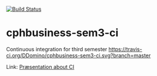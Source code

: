 [![Build Status](https://travis-ci.org/Jegp/cphbusiness-sem3-ci.svg?branch=master)](https://travis-ci.org/Jegp/cphbusiness-sem3-ci)

# cphbusiness-sem3-ci
Continuous integration for third semester
https://travis-ci.org/DDomino/cphbusiness-sem3-ci.svg?branch=master

Link: [Præsentation about CI](https://jegp.github.io/cphbusiness-sem3-ci/presentation.html#/)
